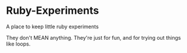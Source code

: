 Ruby-Experiments
================
A place to keep little ruby experiments

They don't MEAN anything. They're just for fun, and for trying out things like loops.
